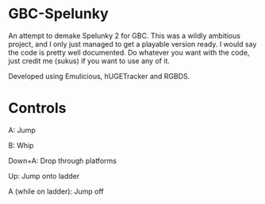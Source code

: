 # GBC-Spelunky
 An attempt to demake Spelunky 2 for GBC.
 This was a wildly ambitious project, and I only just managed to get a playable version ready.
 I would say the code is pretty well documented.
 Do whatever you want with the code, just credit me (sukus) if you want to use any of it.
 
 Developed using Emulicious, hUGETracker and RGBDS.

# Controls
A: Jump

B: Whip

Down+A: Drop through platforms

Up: Jump onto ladder

A (while on ladder): Jump off
